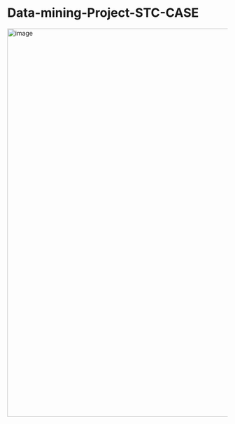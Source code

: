 # Data-mining-Project-STC-CASE
<img width="888" alt="image" src="https://github.com/pnair5/Data-mining-Project-STC-CASE/assets/143294723/b1c25d1e-6ebc-4f50-ad17-d43cba68f0e1">
